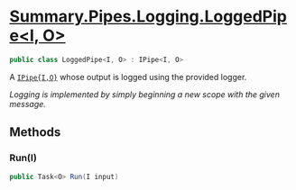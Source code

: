 # [Summary.Pipes.Logging.LoggedPipe<I, O>](../src/Core/Pipes/Logging/LoggedPipe.cs#L10)
```cs
public class LoggedPipe<I, O> : IPipe<I, O>
```

A [`IPipe{I,O}`](./IPipe{I,O}.md) whose output is logged using the provided logger.

_Logging is implemented by simply beginning a new scope with the given message._

## Methods
### Run(I)
```cs
public Task<O> Run(I input)
```

